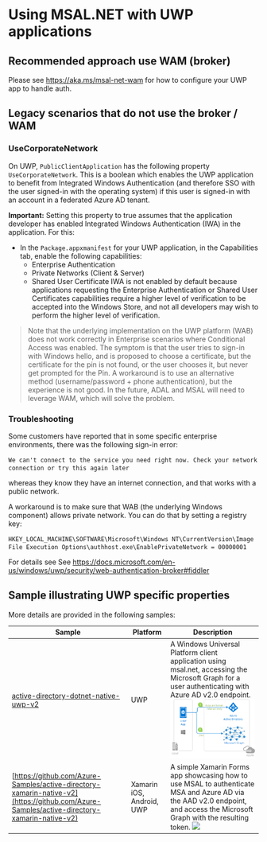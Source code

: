 # Using MSAL.NET with UWP applications

## Recommended approach use WAM (broker)

Please see https://aka.ms/msal-net-wam for how to configure your UWP app to handle auth. 

## Legacy scenarios that do not use the broker / WAM

### UseCorporateNetwork

On UWP, `PublicClientApplication` has the following property ``UseCorporateNetwork``. This is a boolean which enables the UWP application to benefit from Integrated Windows Authentication (and therefore SSO with the user signed-in with the operating system) if this user is signed-in with an account in a federated Azure AD tenant. 

**Important:**
Setting this property to true assumes that the application developer has enabled Integrated Windows Authentication (IWA) in the application. For this:
- In the ``Package.appxmanifest`` for your UWP application, in the Capabilities tab, enable the following capabilities:
	- Enterprise Authentication
	- Private Networks (Client & Server)
	- Shared User Certificate
IWA is not enabled by default because applications requesting the Enterprise Authentication or Shared User Certificates capabilities require a higher level of verification to be accepted into the Windows Store, and not all developers may wish to perform the higher level of verification. 

> Note that the underlying implementation on the UWP platform (WAB) does not work correctly in Enterprise scenarios where Conditional Access was enabled. The symptom is that the user tries to sign-in with Windows hello, and is proposed to choose a certificate, but the certificate for the pin is not found, or the user chooses it, but never get prompted for the Pin. A workaround is to use an alternative method (username/password + phone authentication), but the experience is not good. In the future, ADAL and MSAL will need to leverage WAM, which will solve the problem.

### Troubleshooting

Some customers have reported that in some specific enterprise environments, there was the following sign-in error:
```Text
We can't connect to the service you need right now. Check your network connection or try this again later
```

whereas they know they have an internet connection, and that works with a public network.


A workaround is to make sure that WAB (the underlying Windows component) allows private network. You can do that by setting a registry key:

```Text
HKEY_LOCAL_MACHINE\SOFTWARE\Microsoft\Windows NT\CurrentVersion\Image File Execution Options\authhost.exe\EnablePrivateNetwork = 00000001
```

For details see See https://docs.microsoft.com/en-us/windows/uwp/security/web-authentication-broker#fiddler


## Sample illustrating UWP specific properties
More details are provided in the following samples:

Sample | Platform | Description 
------ | -------- | -----------
[active-directory-dotnet-native-uwp-v2](https://github.com/azure-samples/active-directory-dotnet-native-uwp-v2) | UWP | A Windows Universal Platform client application using msal.net, accessing the Microsoft Graph for a user authenticating with Azure AD v2.0 endpoint. ![](https://github.com/Azure-Samples/active-directory-dotnet-native-uwp-v2/blob/master/ReadmeFiles/Topology.png)
[https://github.com/Azure-Samples/active-directory-xamarin-native-v2](https://github.com/Azure-Samples/active-directory-xamarin-native-v2) | Xamarin iOS, Android, UWP | A simple Xamarin Forms app showcasing how to use MSAL to authenticate MSA and Azure AD via the AAD v2.0 endpoint, and access the Microsoft Graph with the resulting token. ![](https://github.com/Azure-Samples/active-directory-xamarin-native-v2/blob/master/ReadmeFiles/Topology.png)